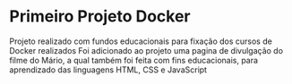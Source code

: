 # Primeiro Projeto Docker 
Projeto realizado com fundos educacionais para fixação dos cursos de Docker realizados 
Foi adicionado ao projeto uma pagina de divulgação do filme do Mário, a qual também foi feita com fins educacionais, para aprendizado das linguagens HTML, CSS e JavaScript
